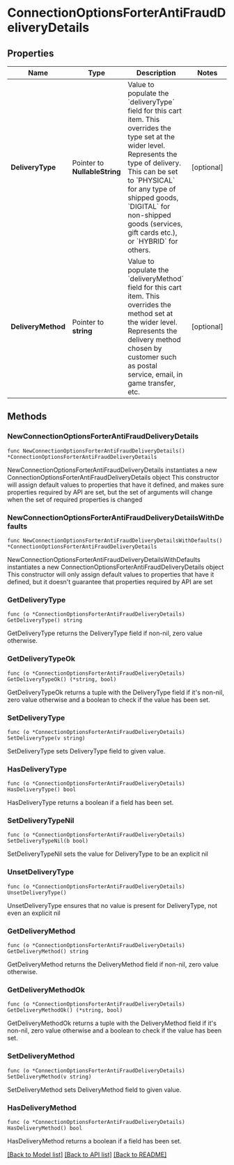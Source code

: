# ConnectionOptionsForterAntiFraudDeliveryDetails

## Properties

Name | Type | Description | Notes
------------ | ------------- | ------------- | -------------
**DeliveryType** | Pointer to **NullableString** | Value to populate the &#x60;deliveryType&#x60; field for this cart item. This overrides the type set at the wider level.  Represents the type of delivery. This can be set to &#x60;PHYSICAL&#x60; for any type of shipped goods, &#x60;DIGITAL&#x60; for non-shipped goods (services, gift cards etc.), or &#x60;HYBRID&#x60; for others. | [optional] 
**DeliveryMethod** | Pointer to **string** | Value to populate the &#x60;deliveryMethod&#x60; field for this cart item. This overrides the method set at the wider level.  Represents the delivery method chosen by customer such as postal service, email, in game transfer, etc. | [optional] 

## Methods

### NewConnectionOptionsForterAntiFraudDeliveryDetails

`func NewConnectionOptionsForterAntiFraudDeliveryDetails() *ConnectionOptionsForterAntiFraudDeliveryDetails`

NewConnectionOptionsForterAntiFraudDeliveryDetails instantiates a new ConnectionOptionsForterAntiFraudDeliveryDetails object
This constructor will assign default values to properties that have it defined,
and makes sure properties required by API are set, but the set of arguments
will change when the set of required properties is changed

### NewConnectionOptionsForterAntiFraudDeliveryDetailsWithDefaults

`func NewConnectionOptionsForterAntiFraudDeliveryDetailsWithDefaults() *ConnectionOptionsForterAntiFraudDeliveryDetails`

NewConnectionOptionsForterAntiFraudDeliveryDetailsWithDefaults instantiates a new ConnectionOptionsForterAntiFraudDeliveryDetails object
This constructor will only assign default values to properties that have it defined,
but it doesn't guarantee that properties required by API are set

### GetDeliveryType

`func (o *ConnectionOptionsForterAntiFraudDeliveryDetails) GetDeliveryType() string`

GetDeliveryType returns the DeliveryType field if non-nil, zero value otherwise.

### GetDeliveryTypeOk

`func (o *ConnectionOptionsForterAntiFraudDeliveryDetails) GetDeliveryTypeOk() (*string, bool)`

GetDeliveryTypeOk returns a tuple with the DeliveryType field if it's non-nil, zero value otherwise
and a boolean to check if the value has been set.

### SetDeliveryType

`func (o *ConnectionOptionsForterAntiFraudDeliveryDetails) SetDeliveryType(v string)`

SetDeliveryType sets DeliveryType field to given value.

### HasDeliveryType

`func (o *ConnectionOptionsForterAntiFraudDeliveryDetails) HasDeliveryType() bool`

HasDeliveryType returns a boolean if a field has been set.

### SetDeliveryTypeNil

`func (o *ConnectionOptionsForterAntiFraudDeliveryDetails) SetDeliveryTypeNil(b bool)`

 SetDeliveryTypeNil sets the value for DeliveryType to be an explicit nil

### UnsetDeliveryType
`func (o *ConnectionOptionsForterAntiFraudDeliveryDetails) UnsetDeliveryType()`

UnsetDeliveryType ensures that no value is present for DeliveryType, not even an explicit nil
### GetDeliveryMethod

`func (o *ConnectionOptionsForterAntiFraudDeliveryDetails) GetDeliveryMethod() string`

GetDeliveryMethod returns the DeliveryMethod field if non-nil, zero value otherwise.

### GetDeliveryMethodOk

`func (o *ConnectionOptionsForterAntiFraudDeliveryDetails) GetDeliveryMethodOk() (*string, bool)`

GetDeliveryMethodOk returns a tuple with the DeliveryMethod field if it's non-nil, zero value otherwise
and a boolean to check if the value has been set.

### SetDeliveryMethod

`func (o *ConnectionOptionsForterAntiFraudDeliveryDetails) SetDeliveryMethod(v string)`

SetDeliveryMethod sets DeliveryMethod field to given value.

### HasDeliveryMethod

`func (o *ConnectionOptionsForterAntiFraudDeliveryDetails) HasDeliveryMethod() bool`

HasDeliveryMethod returns a boolean if a field has been set.


[[Back to Model list]](../README.md#documentation-for-models) [[Back to API list]](../README.md#documentation-for-api-endpoints) [[Back to README]](../README.md)


